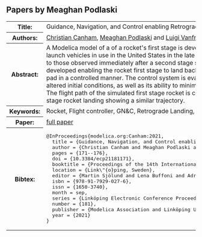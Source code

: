 ## Papers by Meaghan Podlaski
<table><tr><th>Title:</th>
<td>Guidance, Navigation, and Control enabling Retrograde Landing of a First Stage Rocket</td>
</tr>
<tr><th>Authors:</th>
<td>
<a href="/proceedings/authors/ChristianCanham">Christian Canham</a>, <a href="/proceedings/authors/MeaghanPodlaski">Meaghan Podlaski</a> and <a href="/proceedings/authors/LuigiVanfretti">Luigi Vanfretti</a></td>
</tr>
<tr><th>Abstract:</th>
<td>A Modelica model of a of a rocket&#x27;s first stage is developed, designed to be representative of the launch vehicles in use in the United States in the late 2010s. The model uses initial conditions similar to those observed immediately after a second stage separation at 166km altitude. A control system is developed enabling the rocket first stage to land back on Earth&#x27;s surface at a predetermined landing pad in a controlled manner. The control system is evaluated based on its ability to compensate for altered initial conditions, as well as its ability to minimize acceleration forces and fuel consumption. The flight path of the simulated first stage rocket is compared to real-life telemetry data from a first stage rocket landing showing a similar trajectory.</td></tr>
<tr><th>Keywords:</th>
<td>Rocket, Flight controller, GN&amp;C, Retrograde Landing, Reaction Control Systems</td></tr>
<tr><th>Paper:</th>
<td><a href="https://doi.org/10.3384/ecp21181171">full paper</a></td>
</tr>
<tr><th>Bibtex:</th>
<td><pre>
@InProceedings{modelica.org:Canham:2021,
  title = {Guidance, Navigation, and Control enabling Retrograde Landing of a First Stage Rocket},
  author = {Christian Canham and Meaghan Podlaski and Luigi Vanfretti},
  pages = {171--176},
  doi = {10.3384/ecp21181171},
  booktitle = {Proceedings of the 14th International Modelica Conference},
  location = {Link\&quot;{o}ping, Sweden},
  editor = {Martin Sjölund and Lena Buffoni and Adrian Pop and Lennart Ochel},
  isbn = {978-91-7929-027-6},
  issn = {1650-3740},
  month = sep,
  series = {Linköping Electronic Conference Proceedings},
  number = {181},
  publisher = {Modelica Association and Linköping University Electronic Press},
  year = {2021}
}
</pre></td></tr>
</table><br>
